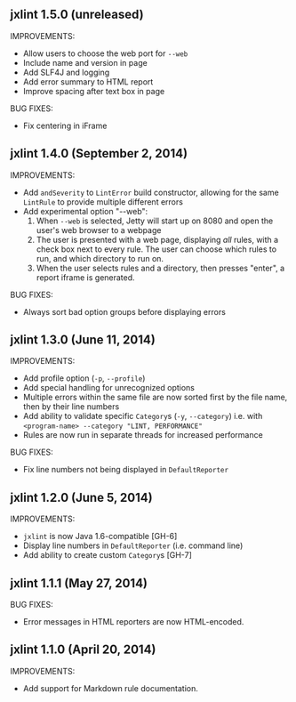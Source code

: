 ## jxlint 1.5.0 (unreleased)

IMPROVEMENTS:

  - Allow users to choose the web port for `--web`
  - Include name and version in page
  - Add SLF4J and logging
  - Add error summary to HTML report
  - Improve spacing after text box in page

BUG FIXES:

  - Fix centering in iFrame

## jxlint 1.4.0 (September 2, 2014)

IMPROVEMENTS:
  - Add `andSeverity` to `LintError` build constructor, allowing for the same
  `LintRule` to provide multiple different errors
  - Add experimental option "--web":
    1. When `--web` is selected, Jetty will start up on 8080 and open the
       user's web browser to a webpage
    2. The user is presented with a web page, displaying *all* rules, with a
       check box next to every rule. The user can choose which rules to run,
       and which directory to run on.
    3. When the user selects rules and a directory, then presses "enter", a
       report iframe is generated.

BUG FIXES:

  - Always sort bad option groups before displaying errors

## jxlint 1.3.0 (June 11, 2014)

IMPROVEMENTS:

  - Add profile option (`-p`, `--profile`)
  - Add special handling for unrecognized options
  - Multiple errors within the same file are now sorted first by the file name,
    then by their line numbers
  - Add ability to validate specific `Category`s (`-y`, `--category`)
    i.e. with `<program-name> --category "LINT, PERFORMANCE"`
  - Rules are now run in separate threads for increased performance

BUG FIXES:

  - Fix line numbers not being displayed in `DefaultReporter`

## jxlint 1.2.0 (June 5, 2014)

IMPROVEMENTS:

  - `jxlint` is now Java 1.6-compatible [GH-6]
  - Display line numbers in `DefaultReporter` (i.e. command line)
  - Add ability to create custom `Category`s [GH-7]

## jxlint 1.1.1 (May 27, 2014)

BUG FIXES:

  - Error messages in HTML reporters are now HTML-encoded.

## jxlint 1.1.0 (April 20, 2014)

IMPROVEMENTS:

  - Add support for Markdown rule documentation.
